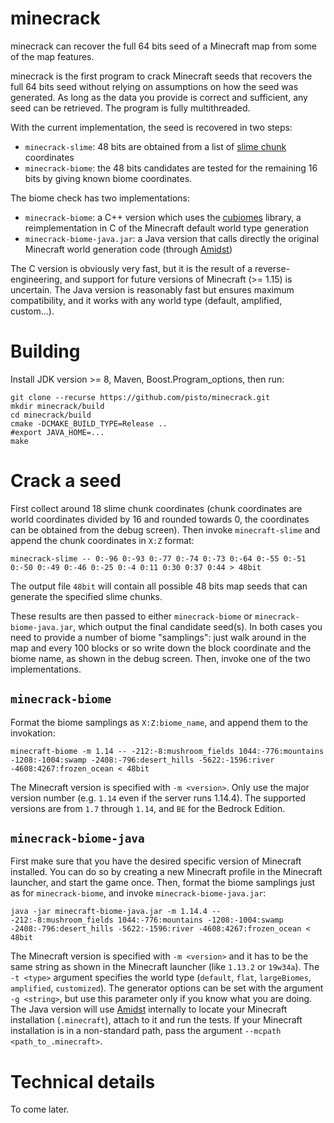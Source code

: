 # minecrack

minecrack can recover the full 64 bits seed of a Minecraft map from some of the map features.

minecrack is the first program to crack Minecraft seeds that recovers the full 64 bits seed without relying on assumptions on how the seed was generated. As long as the data you provide is correct and sufficient, any seed can be retrieved. The program is fully multithreaded.

With the current implementation, the seed is recovered in two steps:

* `minecrack-slime`: 48 bits are obtained from a list of [slime chunk](https://minecraft.gamepedia.com/Slime#.22Slime_chunks.22) coordinates
* `minecrack-biome`: the 48 bits candidates are tested for the remaining 16 bits by giving known biome coordinates.

The biome check has two implementations:

* `minecrack-biome`: a C++ version which uses the [cubiomes](https://github.com/Cubitect/cubiomes) library, a reimplementation in C of the Minecraft default world type generation
* `minecrack-biome-java.jar`: a Java version that calls directly the original Minecraft world generation code (through [Amidst](https://github.com/toolbox4minecraft/amidst))

The C version is obviously very fast, but it is the result of a reverse-engineering, and support for future versions of Minecraft (>= 1.15) is uncertain. The Java version is reasonably fast but ensures maximum compatibility, and it works with any world type (default, amplified, custom...).

# Building

Install JDK version >= 8, Maven, Boost.Program_options, then run:

```
git clone --recurse https://github.com/pisto/minecrack.git
mkdir minecrack/build
cd minecrack/build
cmake -DCMAKE_BUILD_TYPE=Release ..
#export JAVA_HOME=...
make
```

# Crack a seed

First collect around 18 slime chunk coordinates (chunk coordinates are world coordinates divided by 16 and rounded towards 0, the coordinates can be obtained from the debug screen). Then invoke `minecraft-slime` and append the chunk coordinates in `X:Z` format:

```
minecrack-slime -- 0:-96 0:-93 0:-77 0:-74 0:-73 0:-64 0:-55 0:-51 0:-50 0:-49 0:-46 0:-25 0:-4 0:11 0:30 0:37 0:44 > 48bit
```

The output file `48bit` will contain all possible 48 bits map seeds that can generate the specified slime chunks.

These results are then passed to either `minecrack-biome` or `minecrack-biome-java.jar`, which output the final candidate seed(s). In both cases you need to provide a number of biome "samplings": just walk around in the map and every 100 blocks or so write down the block coordinate and the biome name, as shown in the debug screen. Then, invoke one of the two implementations.

## `minecrack-biome`

Format the biome samplings as `X:Z:biome_name`, and append them to the invokation:

```
minecraft-biome -m 1.14 -- -212:-8:mushroom_fields 1044:-776:mountains -1208:-1004:swamp -2408:-796:desert_hills -5622:-1596:river -4608:4267:frozen_ocean < 48bit
```

The Minecraft version is specified with `-m <version>`. Only use the major version number (e.g. `1.14` even if the server runs 1.14.4). The supported versions are from `1.7` through `1.14`, and `BE` for the Bedrock Edition.


## `minecrack-biome-java`

First make sure that you have the desired specific version of Minecraft installed. You can do so by creating a new Minecraft profile in the Minecraft launcher, and start the game once. Then, format the biome samplings just as for `minecrack-biome`, and invoke `minecrack-biome-java.jar`:

```
java -jar minecraft-biome-java.jar -m 1.14.4 -- -212:-8:mushroom_fields 1044:-776:mountains -1208:-1004:swamp -2408:-796:desert_hills -5622:-1596:river -4608:4267:frozen_ocean < 48bit
```

The Minecraft version is specified with `-m <version>` and it has to be the same string as shown in the Minecraft launcher (like `1.13.2` or `19w34a`). The `-t <type>` argument specifies the world type (`default`, `flat`, `largeBiomes`, `amplified`, `customized`). The generator options can be set with the argument `-g <string>`, but use this parameter only if you know what you are doing. The Java version will use [Amidst](https://github.com/toolbox4minecraft/amidst) internally to locate your Minecraft installation (`.minecraft`), attach to it and run the tests. If your Minecraft installation is in a non-standard path, pass the argument `--mcpath <path_to_.minecraft>`.

# Technical details

To come later.
